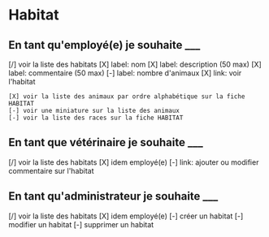 # Habitat

## En tant qu'employé(e) je souhaite ___

[/] voir la liste des habitats
    [X] label: nom
    [X] label: description (50 max)
    [X] label: commentaire (50 max)
    [-] label: nombre d'animaux
    [X] link: voir l'habitat


    [X] voir la liste des animaux par ordre alphabétique sur la fiche HABITAT
    [-] voir une miniature sur la liste des animaux
    [-] voir la liste des races sur la fiche HABITAT

## En tant que vétérinaire je souhaite ___

[/] voir la liste des habitats
    [X] idem employé(e)
    [-] link: ajouter ou modifier commentaire sur l'habitat

## En tant qu'administrateur je souhaite ___

[/] voir la liste des habitats
    [X] idem employé(e)
    [-] créer un habitat
    [-] modifier un habitat
    [-] supprimer un habitat

